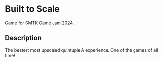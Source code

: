 # Built to Scale

Game for GMTK Game Jam 2024.

## Description

The bestest most upscaled quintuple A experience. One of the games of all time!